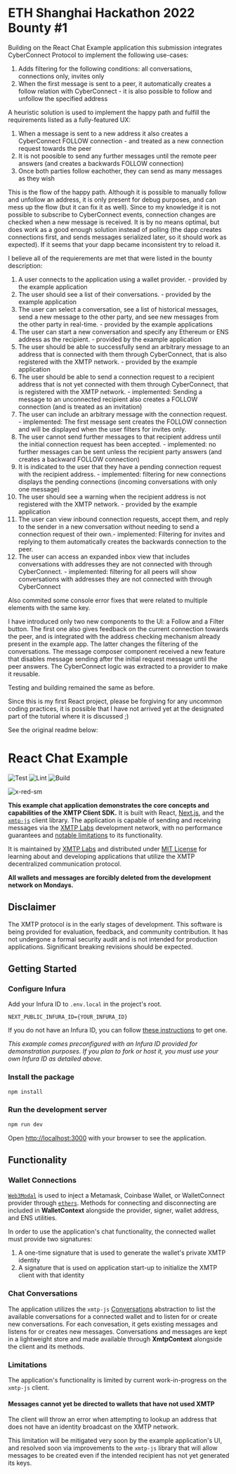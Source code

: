 # ETH Shanghai Hackathon 2022 Bounty #1
Building on the React Chat Example application this submission integrates CyberConnect Protocol to implement the following use-cases:
1. Adds filtering for the following conditions: all conversations, connections only, invites only
2. When the first message is sent to a peer, it automatically creates a follow relation with CyberConnect - it is also possible to follow and unfollow the specified address

A heuristic solution is used to implement the happy path and fulfill the requirements listed as a fully-featured UX:
1. When a message is sent to a new address it also creates a CyberConnect FOLLOW connection - and treated as a new connection request towards the peer
2. It is not poosible to send any further messages until the remote peer answers (and creates a backwards FOLLOW connection)
3. Once both parties follow eachother, they can send as many messages as they wish

This is the flow of the happy path. Although it is possible to manually follow and unfollow an address, it is only present for debug purposes, and can mess up the flow (but it can fix it as well).
Since to my knowledge it is not possible to subscribe to CyberConnect events, connection changes are checked when a new message is received. It is by no means optimal, but does work as a good enough solution instead of polling (the dapp creates connections first, and sends messages serialized later, so it should work as expected). If it seems that your dapp became inconsistent try to reload it.

I believe all of the requierements are met that were listed in the bounty description:
1. A user connects to the application using a wallet provider. - provided by the example application
2. The user should see a list of their conversations. - provided by the example application
3. The user can select a conversation, see a list of historical messages, send a new message to the other party, and see new messages from the other party in real-time. - provided by the example applications
4. The user can start a new conversation and specify any Ethereum or ENS address as the recipient. - provided by the example application
5. The user should be able to successfully send an arbitrary message to an address that is connected with them through CyberConnect, that is also registered with the XMTP network. - provided by the example application
6. The user should be able to send a connection request to a recipient address that is not yet connected with them through CyberConnect, that is registered with the XMTP network. - implemented: Sending a message to an unconnected recipient also creates a FOLLOW connection (and is treated as an invitation)
7. The user can include an arbitrary message with the connection request. - implemented: The first message sent creates the FOLLOW connection and will be displayed when the user filters for invites only.
8. The user cannot send further messages to that recipient address until the initial connection request has been accepted. - implemented: no further messages can be sent unless the recipient party answers (and creates a backward FOLLOW connection)
9. It is indicated to the user that they have a pending connection request with the recipient address. - implemented: filtering for new connections displays the pending connections (incoming conversations with only one message)
10. The user should see a warning when the recipient address is not registered with the XMTP network. - provided by the example application
11. The user can view inbound connection requests, accept them, and reply to the sender in a new conversation without needing to send a connection request of their own.- implemented: Filtering for invites and replying to them automatically creates the backwards connection to the peer.
12. The user can access an expanded inbox view that includes conversations with addresses they are not connected with through CyberConnect. - implemented: filtering for all peers will show conversations with addresses they are not connected with through CyberConnect

Also commited some console error fixes that were related to multiple elements with the same key.

I have introduced only two new components to the UI: a Follow and a Filter button. The first one also gives feedback on the current connection towards the peer, and is integrated with the address checking mechanism already present in the example app. The latter changes the filtering of the conversations. The message composer component received a new feature that disables message sending after the initial request message until the peer answers. The CyberConnect logic was extracted to a provider to make it reusable.

Testing and building remained the same as before.

Since this is my first React project, please be forgiving for any uncommon coding practices, it is possible that I have not arrived yet at the designated part of the tutorial where it is discussed ;) 

See the original readme below:

# React Chat Example

![Test](https://github.com/xmtp/example-chat-react/actions/workflows/test.yml/badge.svg)
![Lint](https://github.com/xmtp/example-chat-react/actions/workflows/lint.yml/badge.svg)
![Build](https://github.com/xmtp/example-chat-react/actions/workflows/build.yml/badge.svg)

![x-red-sm](https://user-images.githubusercontent.com/510695/163488403-1fb37e86-c673-4b48-954e-8460ae4d4b05.png)

**This example chat application demonstrates the core concepts and capabilities of the XMTP Client SDK.** It is built with React, [Next.js](https://nextjs.org/), and the [`xmtp-js`](https://github.com/xmtp/xmtp-js) client library. The application is capable of sending and receiving messages via the [XMTP Labs](https://xmtp.com) development network, with no performance guarantees and [notable limitations](#limitations) to its functionality.

It is maintained by [XMTP Labs](https://xmtp.com) and distributed under [MIT License](./LICENSE) for learning about and developing applications that utilize the XMTP decentralized communication protocol.

**All wallets and messages are forcibly deleted from the development network on Mondays.**

## Disclaimer

The XMTP protocol is in the early stages of development. This software is being provided for evaluation, feedback, and community contribution. It has not undergone a formal security audit and is not intended for production applications. Significant breaking revisions should be expected.

## Getting Started

### Configure Infura

Add your Infura ID to `.env.local` in the project's root.

```
NEXT_PUBLIC_INFURA_ID={YOUR_INFURA_ID}
```

If you do not have an Infura ID, you can follow [these instructions](https://blog.infura.io/getting-started-with-infura-28e41844cc89/) to get one.

_This example comes preconfigured with an Infura ID provided for demonstration purposes. If you plan to fork or host it, you must use your own Infura ID as detailed above._

### Install the package

```bash
npm install
```

### Run the development server

```bash
npm run dev
```

Open [http://localhost:3000](http://localhost:3000) with your browser to see the application.

## Functionality

### Wallet Connections

[`Web3Modal`](https://github.com/Web3Modal/web3modal) is used to inject a Metamask, Coinbase Wallet, or WalletConnect provider through [`ethers`](https://docs.ethers.io/v5/). Methods for connecting and disconnecting are included in **WalletContext** alongside the provider, signer, wallet address, and ENS utilities.

In order to use the application's chat functionality, the connected wallet must provide two signatures:

1. A one-time signature that is used to generate the wallet's private XMTP identity
2. A signature that is used on application start-up to initialize the XMTP client with that identity

### Chat Conversations

The application utilizes the `xmtp-js` [Conversations](https://github.com/xmtp/xmtp-js#conversations) abstraction to list the available conversations for a connected wallet and to listen for or create new conversations. For each convesation, it gets existing messages and listens for or creates new messages. Conversations and messages are kept in a lightweight store and made available through **XmtpContext** alongside the client and its methods.

### Limitations

The application's functionality is limited by current work-in-progress on the `xmtp-js` client.

#### Messages cannot yet be directed to wallets that have not used XMTP

The client will throw an error when attempting to lookup an address that does not have an identity broadcast on the XMTP network.

This limitation will be mitigated very soon by the example application's UI, and resolved soon via improvements to the `xmtp-js` library that will allow messages to be created even if the intended recipient has not yet generated its keys.
